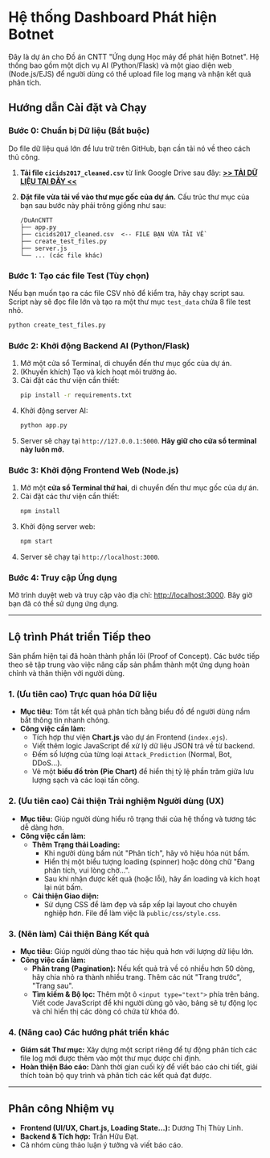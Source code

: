 # Hệ thống Dashboard Phát hiện Botnet

Đây là dự án cho Đồ án CNTT "Ứng dụng Học máy để phát hiện Botnet". Hệ thống bao gồm một dịch vụ AI (Python/Flask) và một giao diện web (Node.js/EJS) để người dùng có thể upload file log mạng và nhận kết quả phân tích.

## Hướng dẫn Cài đặt và Chạy

### **Bước 0: Chuẩn bị Dữ liệu (Bắt buộc)**

Do file dữ liệu quá lớn để lưu trữ trên GitHub, bạn cần tải nó về theo cách thủ công.

1.  **Tải file `cicids2017_cleaned.csv`** từ link Google Drive sau đây:
    [**>> TẢI DỮ LIỆU TẠI ĐÂY <<**](https://drive.google.com/file/d/1vIKT7tz8x_KJ8dxrhxM42EIbiebrJrmt/view?usp=sharing)

2.  **Đặt file vừa tải về vào thư mục gốc của dự án.** Cấu trúc thư mục của bạn sau bước này phải trông giống như sau:
    ```
    /DuAnCNTT
    ├── app.py
    ├── cicids2017_cleaned.csv  <-- FILE BẠN VỪA TẢI VỀ
    ├── create_test_files.py
    ├── server.js
    └── ... (các file khác)
    ```

### **Bước 1: Tạo các file Test (Tùy chọn)**

Nếu bạn muốn tạo ra các file CSV nhỏ để kiểm tra, hãy chạy script sau. Script này sẽ đọc file lớn và tạo ra một thư mục `test_data` chứa 8 file test nhỏ.

```bash
python create_test_files.py
```

### **Bước 2: Khởi động Backend AI (Python/Flask)**

1.  Mở một cửa sổ Terminal, di chuyển đến thư mục gốc của dự án.
2.  (Khuyến khích) Tạo và kích hoạt môi trường ảo.
3.  Cài đặt các thư viện cần thiết:
    ```bash
    pip install -r requirements.txt
    ```
4.  Khởi động server AI:
    ```bash
    python app.py
    ```
5.  Server sẽ chạy tại `http://127.0.0.1:5000`. **Hãy giữ cho cửa sổ terminal này luôn mở.**

### **Bước 3: Khởi động Frontend Web (Node.js)**

1.  Mở một **cửa sổ Terminal thứ hai**, di chuyển đến thư mục gốc của dự án.
2.  Cài đặt các thư viện cần thiết:
    ```bash
    npm install
    ```
3.  Khởi động server web:
    ```bash
    npm start
    ```
4.  Server sẽ chạy tại `http://localhost:3000`.

### **Bước 4: Truy cập Ứng dụng**

Mở trình duyệt web và truy cập vào địa chỉ: [http://localhost:3000](http://localhost:3000). Bây giờ bạn đã có thể sử dụng ứng dụng.


---

## Lộ trình Phát triển Tiếp theo

Sản phẩm hiện tại đã hoàn thành phần lõi (Proof of Concept). Các bước tiếp theo sẽ tập trung vào việc nâng cấp sản phẩm thành một ứng dụng hoàn chỉnh và thân thiện với người dùng.

### 1. (Ưu tiên cao) Trực quan hóa Dữ liệu

-   **Mục tiêu:** Tóm tắt kết quả phân tích bằng biểu đồ để người dùng nắm bắt thông tin nhanh chóng.
-   **Công việc cần làm:**
    -   Tích hợp thư viện **Chart.js** vào dự án Frontend (`index.ejs`).
    -   Viết thêm logic JavaScript để xử lý dữ liệu JSON trả về từ backend.
    -   Đếm số lượng của từng loại `Attack_Prediction` (Normal, Bot, DDoS...).
    -   Vẽ một **biểu đồ tròn (Pie Chart)** để hiển thị tỷ lệ phần trăm giữa lưu lượng sạch và các loại tấn công.

### 2. (Ưu tiên cao) Cải thiện Trải nghiệm Người dùng (UX)

-   **Mục tiêu:** Giúp người dùng hiểu rõ trạng thái của hệ thống và tương tác dễ dàng hơn.
-   **Công việc cần làm:**
    -   **Thêm Trạng thái Loading:**
        -   Khi người dùng bấm nút "Phân tích", hãy vô hiệu hóa nút bấm.
        -   Hiển thị một biểu tượng loading (spinner) hoặc dòng chữ "Đang phân tích, vui lòng chờ...".
        -   Sau khi nhận được kết quả (hoặc lỗi), hãy ẩn loading và kích hoạt lại nút bấm.
    -   **Cải thiện Giao diện:**
        -   Sử dụng CSS để làm đẹp và sắp xếp lại layout cho chuyên nghiệp hơn. File để làm việc là `public/css/style.css`.

### 3. (Nên làm) Cải thiện Bảng Kết quả

-   **Mục tiêu:** Giúp người dùng thao tác hiệu quả hơn với lượng dữ liệu lớn.
-   **Công việc cần làm:**
    -   **Phân trang (Pagination):** Nếu kết quả trả về có nhiều hơn 50 dòng, hãy chia nhỏ ra thành nhiều trang. Thêm các nút "Trang trước", "Trang sau".
    -   **Tìm kiếm & Bộ lọc:** Thêm một ô `<input type="text">` phía trên bảng. Viết code JavaScript để khi người dùng gõ vào, bảng sẽ tự động lọc và chỉ hiển thị các dòng có chứa từ khóa đó.

### 4. (Nâng cao) Các hướng phát triển khác

-   **Giám sát Thư mục:** Xây dựng một script riêng để tự động phân tích các file log mới được thêm vào một thư mục được chỉ định.
-   **Hoàn thiện Báo cáo:** Dành thời gian cuối kỳ để viết báo cáo chi tiết, giải thích toàn bộ quy trình và phân tích các kết quả đạt được.

---

## Phân công Nhiệm vụ

-   **Frontend (UI/UX, Chart.js, Loading State...):** Dương Thị Thùy Linh.
-   **Backend & Tích hợp:** Trần Hữu Đạt.
-   Cả nhóm cùng thảo luận ý tưởng và viết báo cáo.